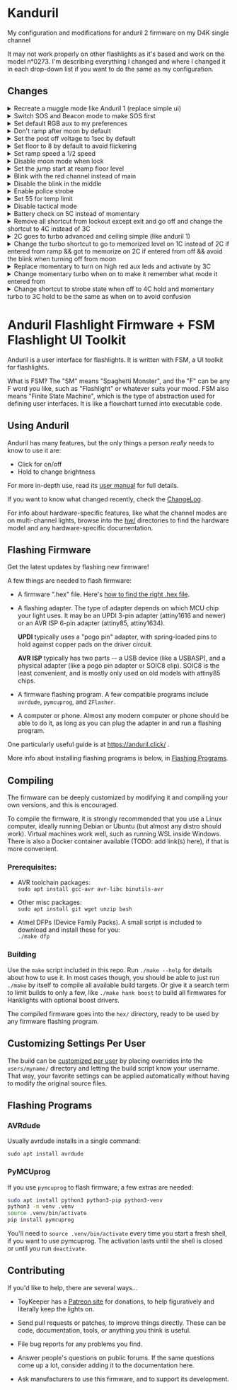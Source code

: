 # Kanduril

My configuration and modifications for anduril 2 firmware on my D4K single channel

It may not work properly on other flashlights as it's based and work on the model n°0273. I'm describing everything I changed and where I changed it in each drop-down list if you want to do the same as my configuration.

## Changes

<details>
  <summary>Recreate a muggle mode like Anduril 1 (replace simple ui)</summary> 

- Limit the ceiling of simple ui \
set `#define SIMPLE_UI_CEIL` to `30` \
*Kanduril/hw/hank/noctigon-dm11/boost/anduril.h*

- Limit the steps of simple ui \
set `#define SIMPLE_UI_STEPS` to `3` \
*Kanduril/hw/hank/noctigon-dm11/boost/anduril.h*

- Disable battery check on simple ui \
add `&& cfg.simple_ui_active != 1` as a condition in the else if of `#ifdef USE_BATTCHECK` \
*Kanduril/ui/anduril/off-mode.c*

- Disable strobe mode on simple ui \
add `&& cfg.simple_ui_active != 1` as a condition in the else if of `#ifdef USE_STROBE_STATE` \
*Kanduril/ui/anduril/off-mode.c*

- Disable boring strobe mode on simple ui \
add `&& cfg.simple_ui_active != 1` as a condition in the else if of `#ifdef USE_BORING_STROBE_STATE` \
*Kanduril/ui/anduril/off-mode.c*

- Disable lockout mode on simple ui \
add `&& cfg.simple_ui_active != 1` as a condition in the else if of `#ifdef USE_LOCKOUT_MODE` \
*Kanduril/ui/anduril/off-mode.c*

- Disable version check on simple ui \
add `&& cfg.simple_ui_active != 1` as a condition in the else if of `#ifdef USE_VERSION_CHECK` \
*Kanduril/ui/anduril/off-mode.c*

- Disable turbo 2C hold on simple ui \
add `&& cfg.simple_ui_active != 1` as a condition in the event of `event == EV_click2_hold` \
*Kanduril/ui/anduril/off-mode.c*

- Change the enter state event of the steady state so that it does nearest level everytime exept when it's MAX_LEVEL but do it everytime when it's on simple ui \
replace `arg = nearest_level(arg);` by 
  ```
  if (arg != MAX_LEVEL || cfg.simple_ui_active == 1) {
    arg = nearest_level(arg);
  }
  ```
  *Kanduril/ui/anduril/ramp-mode.c*
</details>

<details>
  <summary>Switch SOS and Beacon mode to make SOS first</summary>

- Change order on battery check state 
  ```
  else if (event == EV_2clicks) {
      #if defined(USE_THERMAL_REGULATION)
      set_state(tempcheck_state, 0);
      #elif defined(USE_SOS_MODE) && defined(USE_SOS_MODE_IN_BLINKY_GROUP)
      set_state(sos_state, 0);
      #elif defined(USE_BEACON_MODE)
      set_state(beacon_state, 0);
      #endif
      return EVENT_HANDLED;
  }
  ```
  *Kanduril/ui/anduril/battcheck-mode.c*

- Change order on temperature check state 
  ```
  else if (event == EV_2clicks) {
      #if defined(USE_SOS_MODE) && defined(USE_SOS_MODE_IN_BLINKY_GROUP)
      set_state(sos_state, 0);
      #elif defined(USE_BEACON_MODE)
      set_state(beacon_state, 0);
      #elif defined(USE_BATTCHECK)
      set_state(battcheck_state, 0);
      #endif
      return EVENT_HANDLED;
  }
  ```
  *Kanduril/ui/anduril/tempcheck-mode.c*

- Change order on sos mode state 
  ```
  else if (event == EV_2clicks) {
      #if defined(USE_BEACON_MODE)
      set_state(beacon_state, 0);
      #elif defined(USE_BATTCHECK_MODE)
      set_state(battcheck_state, 0);
      #elif defined(USE_THERMAL_REGULATION)
      set_state(tempcheck_state, 0);
      #endif
      return EVENT_HANDLED;
  }
  ```
  *Kanduril/ui/anduril/sos-mode.c*

- Change order on beacon mode state 
  ```
  else if (event == EV_2clicks) {
      #if defined(USE_BATTCHECK)
      set_state(battcheck_state, 0);
      #elif defined(USE_THERMAL_REGULATION)
      set_state(tempcheck_state, 0);
      #elif defined(USE_SOS_MODE) && defined(USE_SOS_MODE_IN_BLINKY_GROUP)
      set_state(sos_state, 0);
      #endif
      return EVENT_HANDLED;
  }
  ```
  *Kanduril/ui/anduril/beacon-mode.c*
</details>

<details>
  <summary>Set default RGB aux to my preferences</summary>

- Disable the Hank's hardware preset for the aux \
comment `#define RGB_LED_OFF_DEFAULT 0x18` \
*Kanduril/hw/hank/anduril.h*

- Set the aux on low cyan when off \
set `#define RGB_LED_OFF_DEFAULT` to `0x13` \
*Kanduril/ui/anduril/aux-leds.h*

- Set the aux on low voltage when lock \
set `#define RGB_LED_LOCKOUT_DEFAULT` to `0x19` \
*Kanduril/ui/anduril/aux-leds.h*
</details>

<details>
  <summary>Don't ramp after moon by default</summary>

- Deactivate option to ramp after moon \
add `#define DEFAULT_DONT_RAMP_AFTER_MOON 1` \
*Kanduril/ui/anduril/config-default.h*
</details>

<details>
  <summary>Set the post off voltage to 1sec by default</summary>

- add `#define DEFAULT_POST_OFF_VOLTAGE_SECONDS 1` \
*Kanduril/ui/anduril/config-default.h*
</details>

<details>
  <summary>Set floor to 8 by default to avoid flickering</summary>

- Set 8 for smooth floor \
set `#define RAMP_SMOOTH_FLOOR` to `8` \
*Kanduril/hw/hank/noctigon-dm11/boost/anduril.h*

- Set 8 for discrete floor \
set `#define RAMP_DISCRETE_FLOOR` to `8` \
*Kanduril/hw/hank/noctigon-dm11/boost/anduril.h*
</details>

<details>
  <summary>Set ramp speed a 1/2 speed</summary>

- Set to 2 for 1/2 \
add `#define DEFAULT_RAMP_SPEED 2` \
*Kanduril/ui/anduril/config-default.h*
</details>

<details>
  <summary>Disable moon mode when lock</summary>

- comment `#define USE_MOON_DURING_LOCKOUT_MODE` \
*Kanduril/ui/anduril/config-default.h*
</details>

<details>
  <summary>Set the jump start at reamp floor level</summary>

- set `#define DEFAULT_JUMP_START_LEVEL` to `RAMP_SMOOTH_FLOOR` \
*Kanduril/hw/hank/noctigon-dm11/boost/anduril.h*
</details>

<details>
  <summary>Blink with the red channel instead of main</summary>

- set `#define DEFAULT_BLINK_CHANNEL` to `CM_AUXRED` \
*Kanduril/hw/hank/noctigon-dm11/boost/anduril.h*
</details>

<details>
  <summary>Disable the blink in the middle</summary>

- comment `#define BLINK_AT_RAMP_MIDDLE` \
*Kanduril/ui/anduril/config-default.h*
</details>

<details>
  <summary>Enable police strobe</summary>

- uncomment `#define USE_POLICE_STROBE_MODE` \
*Kanduril/ui/anduril/config-default.h*
</details>

<details>
  <summary>Set 55 for temp limit</summary>

- For sloppy temperature sensor \
set `#define DEFAULT_THERM_CEIL` to `50` \
*Kanduril/ui/anduril/config-default.h*

- For accurate temperature sensor \
set `#define DEFAULT_THERM_CEIL` to `55` \
*Kanduril/ui/anduril/config-default.h*
</details>

<details>
  <summary>Disable tactical mode</summary>

- Kinda useless mode in my use \
comment `#define USE_TACTICAL_MODE` \
*Kanduril/ui/anduril/config-default.h*
</details>

<details>
  <summary>Battery check on 5C instead of momentary</summary>

- MAKE SURE MOMENTARY IS DISABLE OR SET TO ANOTHER SHORTCUT

- Change shortcut to USE_BATTCHECK \
replace `event == EV_3clicks` with `event == EV_5clicks` \
*Kanduril/ui/anduril/off-mode.c*
</details>

<details>
  <summary>Remove all shortcut from lockout except exit and go off and change the shortcut to 4C instead of 3C</summary>

- Delete all shortcut except exit and go off
*Kanduril/ui/anduril/lockout-mode.c*

- Change shortcut to exit and go off \
replace `event == EV_3clicks` with `event == EV_4clicks` \
*Kanduril/ui/anduril/lockout-mode.c*
</details>

<details>
  <summary>2C goes to turbo advanced and ceiling simple (like anduril 1)</summary>

- Set the default style for advanced \
uncomment `#define DEFAULT_2C_STYLE` and set it to `1` \
*Kanduril/ui/anduril/config-default.h*

- Set the default style for simple \
uncomment `#define DEFAULT_2C_STYLE_SIMPLE` and set it to `0` \
*Kanduril/ui/anduril/config-default.h*
</details>

<details>
  <summary>Change the turbo shortcut to go to memorized level on 1C instead of 2C if entered from ramp && got to memorize on 2C if entered from off && avoid the blink when turning off from moon</summary>

- Add some thing that will be usefull in the next steps \
  ```
  uint8_t prev_in_ramp = 0;
  uint8_t prev_in_moon = 0;
  uint8_t prev_in_off = 0;
  ```
  *Kanduril/ui/anduril/ramp-mode.h*

- Change the 1 click event on ramp \
  ```
  else if (event == EV_1click) {
    if (actual_level == MAX_LEVEL && prev_in_ramp == 1) {
      prev_in_ramp = 0;
      set_level_and_therm_target(memorized_level);
    }
    else if (actual_level == MAX_LEVEL && prev_in_moon == 1) {
      prev_in_moon = 0;
      set_level_and_therm_target(nearest_level(0));
    }
    else {
      if (actual_level == nearest_level(0)) {
        prev_in_moon = 1;
      }
      prev_in_off = 0;
      set_state(off_state, 0);
      return EVENT_HANDLED;
    }
  }
  ```
  *Kanduril/ui/anduril/ramp-mode.c*

- Change the 2 click event on ramp \
  ```
  else if (event == EV_2clicks && cfg.simple_ui_active != 1) {
    if (actual_level < turbo_level) {
      if (actual_level == nearest_level(0)) {
        prev_in_moon = 1;
      }
      else {
        prev_in_ramp = 1;
      }
      set_level_and_therm_target(turbo_level);
    }
    else {
      if (prev_in_off == 1) {
        set_level_and_therm_target(memorized_level);
        prev_in_off = 0;
      }
      else {
        set_state(off_state, 0);
        prev_in_ramp = 0;
        prev_in_moon = 0;
      }
    }
    #ifdef USE_SUNSET_TIMER
    reset_sunset_timer();
    #endif
    return EVENT_HANDLED;
  }
  ```
  *Kanduril/ui/anduril/ramp-mode.c*

- add `prev_in_off = 1;` to `event == EV_2clicks` \
*Kanduril/ui/anduril/off-mode.c*

- Change the enter off state event to disable the animation when comming from moon\ 
  ```
  if (event == EV_enter_state) {
    // turn off
    if (prev_in_moon == 1) {
      set_level(0);
      prev_in_moon = 0;
    }
    else {
    off_state_set_level(0);
    }
  ```
  *Kanduril/ui/anduril/off-mode.c*
</details>

<details>
  <summary>Replace momentary to turn on high red aux leds and activate by 3C</summary>

- Change shortcut ro enter momentary state in off mode
  ```
  #ifdef USE_MOMENTARY_MODE
   // 3 clicks: momentary mode
   else if (event == EV_3clicks) {
      set_state(momentary_state, 0);
      return EVENT_HANDLED;
  }
  #endif
  ```
  *Kanduril/ui/anduril/off-mode.c*

- Change shortcut to enter momentary state in ramp mode
  ```
  #ifdef USE_MOMENTARY_MODE
    // 3 clicks: momentary mode
    else if (event == EV_3clicks) {
      if (actual_level == ramp_floor){
        set_state(momentary_state, momentary_mode = 2);
        return EVENT_HANDLED;
      }
      else if (actual_level == MAX_LEVEL){
        set_state(momentary_state, momentary_mode = 3);
        return EVENT_HANDLED;
      }
      else {
      set_state(momentary_state, momentary_mode = 1);
      return EVENT_HANDLED;
      }
  }
  #endif
  ```
  *Kanduril/ui/anduril/ramp-mode.c*

- Change momentary state 
  ```
  uint8_t momentary_state(Event event, uint16_t arg) {
    // 1 click: return to previous mode
    if (event == EV_1click) {
      // if entered from ramp mode exit to ramp mode
      if (momentary_mode == 1) {
        set_state(steady_state, memorized_level);
        return EVENT_HANDLED;
      }
      // if entered from moon mode exit to moon mode
      else if (momentary_mode == 2) {
        set_state(steady_state, nearest_level(1));
        return EVENT_HANDLED;
      }
      // if entered from turbo mode exit to turbo mode
      else if (momentary_mode == 3) {
        set_state(steady_state, MAX_LEVEL);
        return EVENT_HANDLED;
      }
      // if entered from off mode exit to off mode
      else {
        set_state(off_state, 0);
        return EVENT_HANDLED;
      }
    }

    // 1 click hold: off
    if (event == EV_click1_hold_release) {
        set_state(off_state, 0);
        return EVENT_HANDLED;
    }

    // turn off main leds
    set_level(0);
    // set the aux leds to high red
    set_level_auxred(1);
    // set the button leds to low
    button_led_set(1);
    return EVENT_HANDLED;
  }
  ```
  *Kanduril/ui/anduril/momentary-mode.c*

</details>

<details>
  <summary>Change momentary turbo when on to make it remember what mode it entered from</summary>

- add the required variables
  add `uint8_t turbo_prev_in_moon = 0;`
  add `uint8_t turbo_prev_in_turbo = 0;`
  *Kanduril/ui/anduril/ramp-mode.h*

- change the `else if ((event == EV_click3_hold)` event
  ```
  else if ((event == EV_click3_hold)
      #ifdef USE_CHANNEL_MODE_ARGS
      || (event == EV_click4_hold)
      #endif
    ) {
    #ifdef USE_CHANNEL_MODE_ARGS
      // ramp tint if tint exists in this mode
      if ((event == EV_click3_hold)
        && (channel_has_args(channel_mode)))
        return EVENT_NOT_HANDLED;
    #endif
    if (! arg) {  // first frame only, to allow thermal regulation to work
      #ifdef USE_2C_STYLE_CONFIG
      uint8_t tl = style_2c ? MAX_LEVEL : turbo_level;
      if (actual_level == nearest_level(1)) {
        turbo_prev_in_moon = 1;
        set_level_and_therm_target(tl);
      }
      else if (actual_level == turbo_level) {
        turbo_prev_in_turbo = 1;
        set_level_and_therm_target(tl);
      }
      else {
        set_level_and_therm_target(tl);
      }
      #else
      if (actual_level == nearest_level(1)) {
        turbo_prev_in_moon = 1;
        set_level_and_therm_target(turbo_level);
      }
      else if (actual_level == turbo_level) {
        turbo_prev_in_turbo = 1;
        set_level_and_therm_target(turbo_level);
      }
      else {
        set_level_and_therm_target(turbo_level);
      }
      #endif
    }
    return EVENT_HANDLED;
  }
  ```
  *Kanduril/ui/anduril/ramp-mode.c*

- if prev_in_moon is true go back at moon level
  change the `else if ((event == EV_click3_hold_release)` event
  ```
  else if ((event == EV_click3_hold_release)
      #ifdef USE_CHANNEL_MODE_ARGS
      || (event == EV_click4_hold_release)
    #endif
    ) {
   #ifdef USE_CHANNEL_MODE_ARGS
      // ramp tint if tint exists in this mode
      if ((event == EV_click3_hold_release)
        && (channel_has_args(channel_mode)))
        return EVENT_NOT_HANDLED;
      #endif
      if (turbo_prev_in_moon == 1) {
        turbo_prev_in_moon = 0;
        set_level_and_therm_target(nearest_level(0));
        return EVENT_HANDLED;
      }
      else if (turbo_prev_in_turbo == 1) {
        turbo_prev_in_turbo = 0;
        set_level_and_therm_target(turbo_level);
        return EVENT_HANDLED;
      }
      else {
        set_level_and_therm_target(memorized_level);
        return EVENT_HANDLED;
      }
  }
  ```
  *Kanduril/ui/anduril/ramp-mode.c*
</details>

<details>
  <summary>Change shortcut to strobe state when off to 4C hold and momentary turbo to 3C hold to be the same as when on to avoid confusion</summary> 

- change strobe state and boring strobe state to 4C hold
change `event == EV_click3_hold` to `event == EV_click4_hold` for `USE_STROBE_STATE`
change `event == EV_click3_hold` to `event == EV_click4_hold` for `USE_BORING_STROBE_STATE`
*Kanduril/ui/anduril/off-mode.c*

- change momentary ceiling or turbo to 3C hold
change `event == EV_click2_hold` to `event == EV_click3_hold` for `momentary ceiling or turbo`
change `event == EV_click2_hold_release` to `event == EV_click3_hold_release` for `momentary ceiling or turbo`
*Kanduril/ui/anduril/off-mode.c*
</details>

# Anduril Flashlight Firmware + FSM Flashlight UI Toolkit

Anduril is a user interface for flashlights.  It is written with FSM, a UI
toolkit for flashlights.

What is FSM?  The "SM" means "Spaghetti Monster", and the "F" can be any F word
you like, such as "Flashlight" or whatever suits your mood.  FSM also means
"Finite State Machine", which is the type of abstraction used for defining user
interfaces.  It is like a flowchart turned into executable code.


## Using Anduril

Anduril has many features, but the only things a person *really* needs to know
to use it are:

  - Click for on/off
  - Hold to change brightness

For more in-depth use, read its [user manual](docs/anduril-manual.md)
for full details.

If you want to know what changed recently, check the [ChangeLog](ChangeLog.md).

For info about hardware-specific features, like what the channel modes are on
multi-channel lights, browse into the [hw/](hw/) directories to find the
hardware model and any hardware-specific documentation.


## Flashing Firmware

Get the latest updates by flashing new firmware!

A few things are needed to flash firmware:

  - A firmware ".hex" file.  Here's
    [how to find the right .hex file](docs/which-hex-file.md).

  - A flashing adapter.  The type of adapter depends on which MCU chip your
    light uses.  It may be an UPDI 3-pin adapter (attiny1616 and newer) or an
    AVR ISP 6-pin adapter (attiny85, attiny1634).

    **UPDI** typically uses a "pogo pin" adapter, with spring-loaded pins to
    hold against copper pads on the driver circuit.

    **AVR ISP** typically has two parts -- a USB device (like a USBASP), and a
    physical adapter (like a pogo pin adapter or SOIC8 clip).  SOIC8 is the
    least convenient, and is mostly only used on old models with attiny85
    chips.

  - A firmware flashing program.  A few compatible programs include
    `avrdude`, `pymcuprog`, and `ZFlasher`.

  - A computer or phone.  Almost any modern computer or phone should be able to
    do it, as long as you can plug the adapter in and run a flashing program.

One particularly useful guide is at https://anduril.click/ .

More info about installing flashing programs is below, in
[Flashing Programs](#flashing-programs).


## Compiling

The firmware can be deeply customized by modifying it and compiling your own
versions, and this is encouraged.

To compile the firmware, it is strongly recommended that you use a Linux
computer, ideally running Debian or Ubuntu (but almost any distro should work).
Virtual machines work well, such as running WSL inside Windows.  There is also
a Docker container available (TODO: add link(s) here), if that is more
convenient.

### Prerequisites:

- AVR toolchain packages:  
  `sudo apt install gcc-avr avr-libc binutils-avr`

- Other misc packages:  
  `sudo apt install git wget unzip bash`

- Atmel DFPs (Device Family Packs).  A small script is included to
  download and install these for you:  
  `./make dfp`

### Building

Use the `make` script included in this repo.  Run `./make --help` for details
about how to use it.  In most cases though, you should be able to just run
`./make` by itself to compile all available build targets.  Or give it a search
term to limit builds to only a few, like `./make hank boost` to build all
firmwares for Hanklights with optional boost drivers.

The compiled firmware goes into the `hex/` directory, ready to be used by any
firmware flashing program.


## Customizing Settings Per User

The build can be [customized per user](docs/per-user-config.md) by placing
overrides into the `users/myname/` directory and letting the build script know
your username.  That way, your favorite settings can be applied automatically
without having to modify the original source files.


## Flashing Programs

### AVRdude

Usually avrdude installs in a single command:

`sudo apt install avrdude`

### PyMCUprog

If you use `pymcuprog` to flash firmware, a few extras are needed:

```sh
sudo apt install python3 python3-pip python3-venv
python3 -m venv .venv
source .venv/bin/activate
pip install pymcuprog
```

You'll need to `source .venv/bin/activate` every time you start a fresh shell,
if you want to use pymcuprog.  The activation lasts until the shell is
closed or until you run `deactivate`.


## Contributing

If you'd like to help, there are several ways...

  - ToyKeeper has a [Patreon site](https://patreon.com/ToyKeeper) for
    donations, to help figuratively and literally keep the lights on.

  - Send pull requests or patches, to improve things directly.  These can be
    code, documentation, tools, or anything you think is useful.

  - File bug reports for any problems you find.

  - Answer people's questions on public forums.  If the same questions come up
    a lot, consider adding it to the documentation here.

  - Ask manufacturers to use this firmware, and to support its development.


